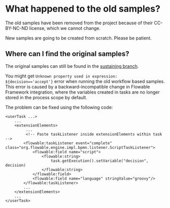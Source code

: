 # What happened to the old samples?

The old samples have been removed from the project because of their CC-BY-NC-ND license, which we cannot change.

New samples are going to be created from scratch. Please be patient.

## Where can I find the original samples?

The original samples can still be found in the [sustaining branch](https://github.com/WrenSecurity/wrenidm/tree/sustaining/5.x/openidm-zip/src/main/resources/samples).

You might get `Unknown property used in expression: ${decision=='accept'}` error when running the old workflow based samples. This error is caused by a backward-incompatible change in Flowable Framework integration, where the variables created in tasks are no longer stored in the process scope by default.

The problem can be fixed using the following code:

```
<userTask ...>
    ...
    <extensionElements>
         ...
         <!-- Paste taskListener inside extensionElements within task -->
        <flowable:taskListener event="complete" class="org.flowable.engine.impl.bpmn.listener.ScriptTaskListener">
            <flowable:field name="script">
                <flowable:string>
                    task.getExecution().setVariable("decision", decision)
                </flowable:string>
            </flowable:field>
            <flowable:field name="language" stringValue="groovy"/>
        </flowable:taskListener>
        ...
    </extensionElements>
    ...
</userTask>
````


